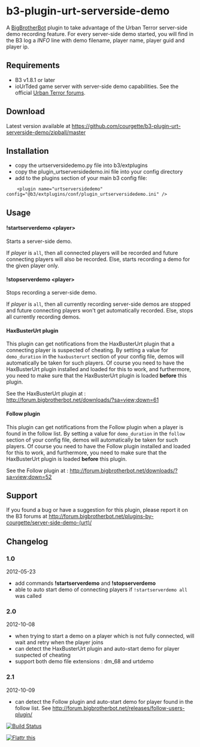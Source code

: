 b3-plugin-urt-serverside-demo
=============================

A [BigBrotherBot][B3] plugin to take advantage of the Urban Terror server-side demo recording feature.
For every server-side demo started, you will find in the B3 log a _INFO_ line with demo filename, player name, player guid and player ip.


Requirements
------------

* B3 v1.8.1 or later
* ioUrTded game server with server-side demo capabilities. See the official [Urban Terror forums][1].


Download
--------

Latest version available at https://github.com/courgette/b3-plugin-urt-serverside-demo/zipball/master


Installation
------------

* copy the urtserversidedemo.py file into b3/extplugins
* copy the plugin_urtserversidedemo.ini file into your config directory
* add to the plugins section of your main b3 config file:
```
    <plugin name="urtserversidedemo" config="@b3/extplugins/conf/plugin_urtserversidedemo.ini" />
```

Usage
-----

#### !startserverdemo \<player\>

Starts a server-side demo.

If _player_ is `all`, then all connected players will be recorded and future connecting players will also be recorded.
Else, starts recording a demo for the given player only.



#### !stopserverdemo \<player\>

Stops recording a server-side demo.

If _player_ is `all`, then all currently recording server-side demos are stopped and future connecting players won't get automatically recorded.
Else, stops all currently recording demos.


#### HaxBusterUrt plugin

This plugin can get notifications from the HaxBusterUrt plugin that a connecting player is suspected of cheating. By
setting a value for `demo_duration` in the `haxbusterurt` section of your config file, demos will automatically be taken for
such players.
Of course you need to have the HaxBusterUrt plugin installed and loaded for this to work, and furthermore, you need to
make sure that the HaxBusterUrt plugin is loaded **before** this plugin.

See the HaxBusterUrt plugin at : http://forum.bigbrotherbot.net/downloads/?sa=view;down=61


#### Follow plugin

This plugin can get notifications from the Follow plugin when a player is found in the follow list. By
setting a value for `demo_duration` in the `follow` section of your config file, demos will automatically be taken for
such players.
Of course you need to have the Follow plugin installed and loaded for this to work, and furthermore, you need to
make sure that the HaxBusterUrt plugin is loaded **before** this plugin.

See the Follow plugin at : http://forum.bigbrotherbot.net/downloads/?sa=view;down=52


Support
-------

If you found a bug or have a suggestion for this plugin, please report it on the B3 forums at http://forum.bigbrotherbot.net/plugins-by-courgette/server-side-demo-(urt)/



Changelog
---------

### 1.0
2012-05-23
* add commands __!startserverdemo__ and __!stopserverdemo__
* able to auto start demo of connecting players if `!startserverdemo all` was called

### 2.0
2012-10-08
* when trying to start a demo on a player which is not fully connected, will wait and retry when the player joins
* can detect the HaxBusterUrt plugin and auto-start demo for player suspected of cheating
* support both demo file extensions : dm_68 and urtdemo

### 2.1
2012-10-09
* can detect the Follow plugin and auto-start demo for player found in the follow list. See http://forum.bigbrotherbot.net/releases/follow-users-plugin/


[B3]: http://www.bigbrotherbot.net/ "BigBrotherBot (B3)"
[1]: http://www.urbanterror.info/forums/topic/28657-server-side-demo-recording/ "Urban Terror forums"


[![Build Status](https://secure.travis-ci.org/courgette/b3-plugin-urt-serverside-demo.png?branch=master)](http://travis-ci.org/courgette/b3-plugin-urt-serverside-demo)

[![Flattr this](http://api.flattr.com/button/flattr-badge-large.png "Flattr this")](https://flattr.com/submit/auto?user_id=tomdesinto&url=https://github.com/courgette/b3-plugin-urt-serverside-demo&title=b3-plugin-urt-serverside-demo&language=en&tags=github,BigBrotherBot&category=software)
